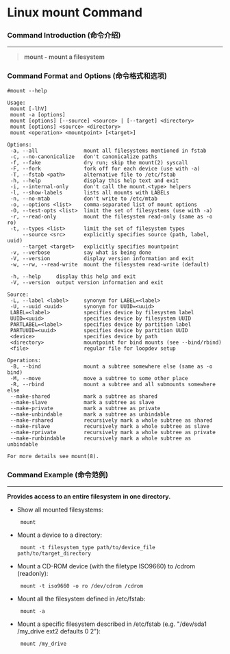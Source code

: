 # Linux mount Command
### Command Introduction (命令介绍)
-------------------
> **mount - mount a filesystem**

### Command Format and Options (命令格式和选项)
```
#mount --help

Usage:
 mount [-lhV]
 mount -a [options]
 mount [options] [--source] <source> | [--target] <directory>
 mount [options] <source> <directory>
 mount <operation> <mountpoint> [<target>]

Options:
 -a, --all               mount all filesystems mentioned in fstab
 -c, --no-canonicalize   don't canonicalize paths
 -f, --fake              dry run; skip the mount(2) syscall
 -F, --fork              fork off for each device (use with -a)
 -T, --fstab <path>      alternative file to /etc/fstab
 -h, --help              display this help text and exit
 -i, --internal-only     don't call the mount.<type> helpers
 -l, --show-labels       lists all mounts with LABELs
 -n, --no-mtab           don't write to /etc/mtab
 -o, --options <list>    comma-separated list of mount options
 -O, --test-opts <list>  limit the set of filesystems (use with -a)
 -r, --read-only         mount the filesystem read-only (same as -o ro)
 -t, --types <list>      limit the set of filesystem types
     --source <src>      explicitly specifies source (path, label, uuid)
     --target <target>   explicitly specifies mountpoint
 -v, --verbose           say what is being done
 -V, --version           display version information and exit
 -w, --rw, --read-write  mount the filesystem read-write (default)

 -h, --help     display this help and exit
 -V, --version  output version information and exit

Source:
 -L, --label <label>     synonym for LABEL=<label>
 -U, --uuid <uuid>       synonym for UUID=<uuid>
 LABEL=<label>           specifies device by filesystem label
 UUID=<uuid>             specifies device by filesystem UUID
 PARTLABEL=<label>       specifies device by partition label
 PARTUUID=<uuid>         specifies device by partition UUID
 <device>                specifies device by path
 <directory>             mountpoint for bind mounts (see --bind/rbind)
 <file>                  regular file for loopdev setup

Operations:
 -B, --bind              mount a subtree somewhere else (same as -o bind)
 -M, --move              move a subtree to some other place
 -R, --rbind             mount a subtree and all submounts somewhere else
 --make-shared           mark a subtree as shared
 --make-slave            mark a subtree as slave
 --make-private          mark a subtree as private
 --make-unbindable       mark a subtree as unbindable
 --make-rshared          recursively mark a whole subtree as shared
 --make-rslave           recursively mark a whole subtree as slave
 --make-rprivate         recursively mark a whole subtree as private
 --make-runbindable      recursively mark a whole subtree as unbindable

For more details see mount(8).
```
### Command Example (命令范例)
-------------------
**Provides access to an entire filesystem in one directory.**

- Show all mounted filesystems:

  ` mount`

- Mount a device to a directory:

  ` mount -t filesystem_type path/to/device_file path/to/target_directory`

- Mount a CD-ROM device (with the filetype ISO9660) to /cdrom (readonly):

  ` mount -t iso9660 -o ro /dev/cdrom /cdrom`

- Mount all the filesystem defined in /etc/fstab:

  ` mount -a`

- Mount a specific filesystem described in /etc/fstab (e.g. "/dev/sda1 /my_drive ext2 defaults 0 2"):

  ` mount /my_drive`
